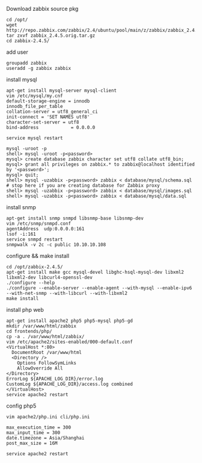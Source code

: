 Download zabbix source pkg

    cd /opt/
    wget http://repo.zabbix.com/zabbix/2.4/ubuntu/pool/main/z/zabbix/zabbix_2.4.5.orig.tar.gz
    tar zxvf zabbix_2.4.5.orig.tar.gz 
    cd zabbix-2.4.5/

add user

    groupadd zabbix
    useradd -g zabbix zabbix 

install mysql

    apt-get install mysql-server mysql-client
    vim /etc/mysql/my.cnf 
    default-storage-engine = innodb
    innodb_file_per_table
    collation-server = utf8_general_ci
    init-connect = 'SET NAMES utf8'
    character-set-server = utf8
    bind-address            = 0.0.0.0

    service mysql restart

    mysql -uroot -p
    shell> mysql -uroot -p<password>
    mysql> create database zabbix character set utf8 collate utf8_bin;
    mysql> grant all privileges on zabbix.* to zabbix@localhost identified by '<password>';
    mysql> quit;
    shell> mysql -uzabbix -p<password> zabbix < database/mysql/schema.sql
    # stop here if you are creating database for Zabbix proxy
    shell> mysql -uzabbix -p<password> zabbix < database/mysql/images.sql
    shell> mysql -uzabbix -p<password> zabbix < database/mysql/data.sql

install snmp

    apt-get install snmp snmpd libsnmp-base libsnmp-dev 
    vim /etc/snmp/snmpd.conf
    agentAddress  udp:0.0.0.0:161
    lsof -i:161
    service snmpd restart
    snmpwalk -v 2c -c public 10.10.10.108

configure && make install

    cd /opt/zabbix-2.4.5/
    apt-get install make gcc mysql-devel libghc-hsql-mysql-dev libxml2 libxml2-dev libcurl4-openssl-dev 
    ./configure --help
    ./configure --enable-server --enable-agent --with-mysql --enable-ipv6 --with-net-snmp --with-libcurl --with-libxml2
    make install 

install php web

    apt-get install apache2 php5 php5-mysql php5-gd
    mkdir /var/www/html/zabbix
    cd frontends/php/
    cp -a . /var/www/html/zabbix/
    vim /etc/apache2/sites-enabled/000-default.conf 
    <VirtualHost *:80>
      DocumentRoot /var/www/html
      <Directory />
        Options FollowSymLinks
        AllowOverride All
    </Directory>
    ErrorLog ${APACHE_LOG_DIR}/error.log
    CustomLog ${APACHE_LOG_DIR}/access.log combined
    </VirtualHost>
    service apache2 restart

config php5 

    vim apache2/php.ini cli/php.ini 
    
    max_execution_time = 300
    max_input_time = 300
    date.timezone = Asia/Shanghai
    post_max_size = 16M

    service apache2 restart

